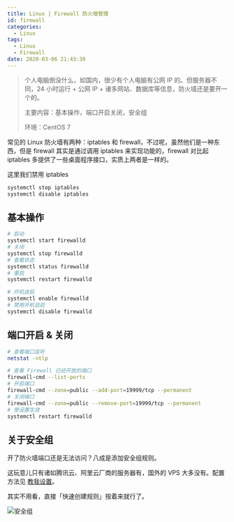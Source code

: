 ```yaml
---
title: Linux | Firewall 防火墙管理
id: firewall
categories:
  - Linux
tags:
  - Linux
  - Firewall
date: 2020-03-06 21:43:39
---
```


> 个人电脑倒没什么，如国内，很少有个人电脑有公网 IP 的。但服务器不同，24 小时运行 + 公网 IP + 诸多网站、数据库等信息，防火墙还是要开一个的。
>
> 主要内容：基本操作，端口开启关闭，安全组
>
> 环境：CentOS 7

常见的 Linux 防火墙有两种：iptables 和 firewall，不过呢，虽然他们是一种东西，但是 firewall 其实是通过调用 iptables 来实现功能的，firewall 对比起 iptables 多提供了一些桌面程序接口，实质上两者是一样的。

这里我们禁用 iptables

```bash
systemctl stop iptables
systemctl disable iptables
```

## 基本操作

```bash
# 启动
systemctl start firewalld
# 关闭
systemctl stop firewalld
# 查看状态
systemctl status firewalld
# 重启
systemctl restart firewalld

# 开机自启
systemctl enable firewalld
# 禁用开机自启
systemctl disable firewalld
```

## 端口开启 & 关闭

```bash
# 查看端口监听
netstat -ntlp

# 查看 Firewall 已经开放的端口
firewall-cmd --list-ports
# 开启端口
firewall-cmd --zone=public --add-port=19999/tcp --permanent
# 关闭端口
firewall-cmd --zone=public --remove-port=19999/tcp --permanent
# 使设置生效
systemctl restart firewalld
```

## 关于安全组

开了防火墙端口还是无法访问？八成是添加安全组规则。

这玩意儿只有诸如腾讯云、阿里云厂商的服务器有，国外的 VPS 大多没有。配置方法见 [教我设置](https://help.aliyun.com/document_detail/25475.html?spm=5176.2020520101.121.1.6b144df5saKTIG)。

其实不用看，直接「快速创建规则」按着来就行了。

![安全组](https://gallery.vksir.zone/images/2020/03/05/QQ20200305005754.jpg)